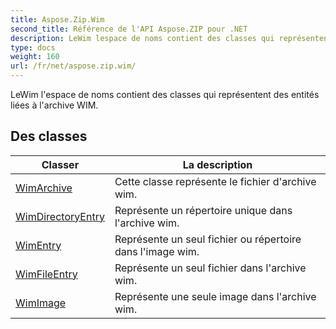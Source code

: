 ```yaml
---
title: Aspose.Zip.Wim
second_title: Référence de l'API Aspose.ZIP pour .NET
description: LeWim lespace de noms contient des classes qui représentent des entités liées à larchive WIM.
type: docs
weight: 160
url: /fr/net/aspose.zip.wim/
---
```

LeWim l'espace de noms contient des classes qui représentent des entités liées à l'archive WIM.

## Des classes

| Classer | La description |
| --- | --- |
| [WimArchive](./wimarchive/) | Cette classe représente le fichier d'archive wim. |
| [WimDirectoryEntry](./wimdirectoryentry/) | Représente un répertoire unique dans l'archive wim. |
| [WimEntry](./wimentry/) | Représente un seul fichier ou répertoire dans l'image wim. |
| [WimFileEntry](./wimfileentry/) | Représente un seul fichier dans l'archive wim. |
| [WimImage](./wimimage/) | Représente une seule image dans l'archive wim. |


